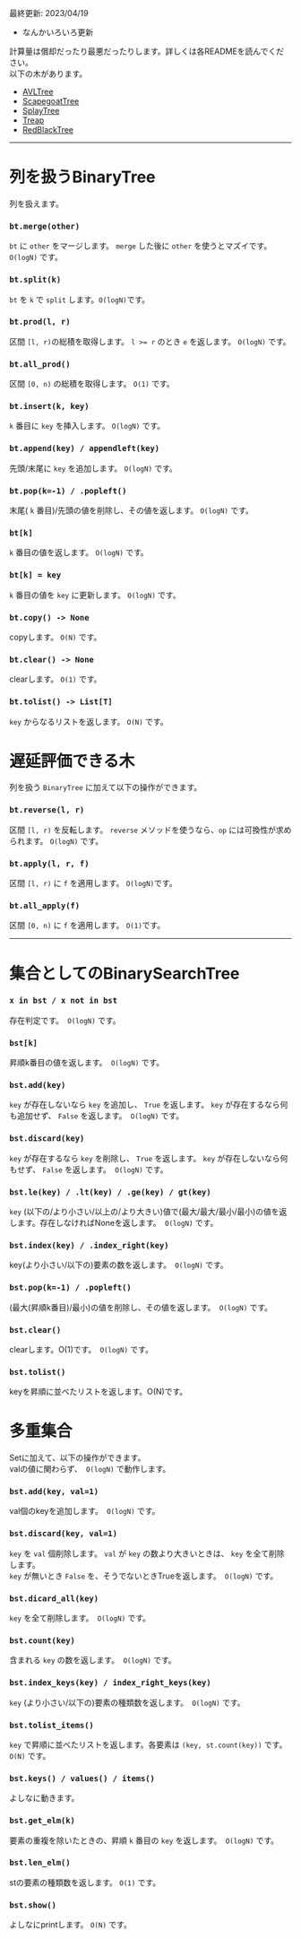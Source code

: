 最終更新: 2023/04/19  
- なんかいろいろ更新

計算量は償却だったり最悪だったりします。詳しくは各READMEを読んでください。  
以下の木があります。  
- [AVLTree](https://github.com/titanium-22/Library_py/tree/main/DataStructures/BBST/AVLTree)
- [ScapegoatTree](https://github.kcom/titanium-22/Library_py/tree/main/DataStructures/BBST/ScapegoatTree)
- [SplayTree](https://github.com/titanium-22/Library_py/tree/main/DataStructures/BBST/SplayTree)
- [Treap](https://github.com/titanium-22/Library_py/tree/main/DataStructures/BBST/Treap)
- [RedBlackTree](https://github.com/titanium-22/Library_py/tree/main/DataStructures/BBST/RedBlackTree)

_____
# 列を扱うBinaryTree

列を扱えます。

### ```bt.merge(other)```
`bt` に `other` をマージします。 `merge` した後に `other` を使うとマズイです。 `O(logN)` です。

### ```bt.split(k)```
`bt` を `k` で `split` します。`O(logN)`です。

### ```bt.prod(l, r)```
区間 `[l, r)`の総積を取得します。 `l >= r` のとき `e` を返します。 `O(logN)` です。

### ```bt.all_prod()```
区間 `[0, n)` の総積を取得します。 `O(1)` です。

### ```bt.insert(k, key)```
`k` 番目に `key` を挿入します。 `O(logN)` です。

### ```bt.append(key) / appendleft(key)```
先頭/末尾に `key` を追加します。 `O(logN)` です。

### ```bt.pop(k=-1) / .popleft()```
末尾( `k` 番目)/先頭の値を削除し、その値を返します。 `O(logN)` です。

### ```bt[k]```
`k` 番目の値を返します。 `O(logN)` です。

### ```bt[k] = key```
`k` 番目の値を `key` に更新します。 `O(logN)` です。

### ```bt.copy() -> None```
copyします。 `O(N)` です。

### ```bt.clear() -> None```
clearします。 `O(1)` です。

### ```bt.tolist() -> List[T]```
`key` からなるリストを返します。 `O(N)` です。

# 遅延評価できる木
列を扱う `BinaryTree` に加えて以下の操作ができます。

### ```bt.reverse(l, r)```
区間 `[l, r)` を反転します。 `reverse` メソッドを使うなら、`op` には可換性が求められます。 `O(logN)` です。

### ```bt.apply(l, r, f)```
区間 `[l, r)` に `f` を適用します。 `O(logN)`です。

### ```bt.all_apply(f)```
区間 `[0, n)` に `f` を適用します。 `O(1)`です。

_____
# 集合としてのBinarySearchTree

### ```x in bst / x not in bst```
存在判定です。` O(logN)` です。

### ```bst[k]```
昇順k番目の値を返します。` O(logN)` です。

### ```bst.add(key)```
`key` が存在しないなら `key` を追加し、 `True` を返します。 `key` が存在するなら何も追加せず、 `False` を返します。` O(logN)` です。

### ```bst.discard(key)```
`key` が存在するなら `key` を削除し、 `True` を返します。 `key` が存在しないなら何もせず、 `False` を返します。` O(logN)` です。

### ```bst.le(key) / .lt(key) / .ge(key) / gt(key)```
`key` (以下の/より小さい/以上の/より大きい)値で(最大/最大/最小/最小)の値を返します。存在しなければNoneを返します。` O(logN)` です。

### ```bst.index(key) / .index_right(key)```
key(より小さい/以下の)要素の数を返します。` O(logN)` です。

### ```bst.pop(k=-1) / .popleft()```
(最大(昇順k番目)/最小)の値を削除し、その値を返します。` O(logN)` です。

### ```bst.clear()```
clearします。O(1)です。` O(logN)` です。

### ```bst.tolist()```
keyを昇順に並べたリストを返します。O(N)です。

# 多重集合

Setに加えて、以下の操作ができます。  
valの値に関わらず、` O(logN)` で動作します。

### ```bst.add(key, val=1)```
val個のkeyを追加します。` O(logN)` です。

### ```bst.discard(key, val=1)```
`key` を `val` 個削除します。 `val` が `key` の数より大きいときは、 `key` を全て削除します。  
`key` が無いとき `False` を、そうでないときTrueを返します。` O(logN)` です。

### ```bst.dicard_all(key)```
`key` を全て削除します。` O(logN)` です。

### ```bst.count(key)```
含まれる `key` の数を返します。` O(logN)` です。

### ```bst.index_keys(key) / index_right_keys(key)```
`key` (より小さい/以下の)要素の種類数を返します。` O(logN)` です。

### ```bst.tolist_items()```
`key` で昇順に並べたリストを返します。各要素は `(key, st.count(key))` です。 `O(N)` です。

### ```bst.keys() / values() / items()```
よしなに動きます。

### ```bst.get_elm(k)```
要素の重複を除いたときの、昇順 `k` 番目の `key` を返します。` O(logN)` です。

### ```bst.len_elm()```
stの要素の種類数を返します。 `O(1)` です。

### ```bst.show()```
よしなにprintします。 `O(N)` です。
